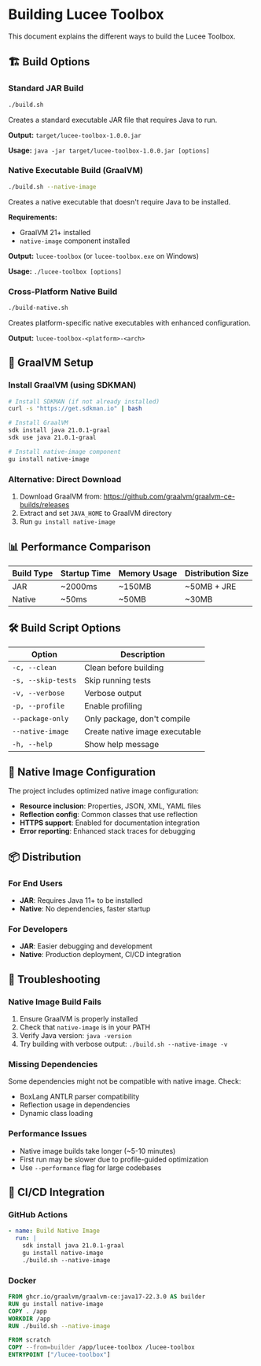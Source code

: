 # Building Lucee Toolbox

This document explains the different ways to build the Lucee Toolbox.

## 🏗️ Build Options

### Standard JAR Build
```bash
./build.sh
```
Creates a standard executable JAR file that requires Java to run.

**Output:** `target/lucee-toolbox-1.0.0.jar`

**Usage:** `java -jar target/lucee-toolbox-1.0.0.jar [options]`

### Native Executable Build (GraalVM)
```bash
./build.sh --native-image
```
Creates a native executable that doesn't require Java to be installed.

**Requirements:**
- GraalVM 21+ installed
- `native-image` component installed

**Output:** `lucee-toolbox` (or `lucee-toolbox.exe` on Windows)

**Usage:** `./lucee-toolbox [options]`

### Cross-Platform Native Build
```bash
./build-native.sh
```
Creates platform-specific native executables with enhanced configuration.

**Output:** `lucee-toolbox-<platform>-<arch>`

## 🚀 GraalVM Setup

### Install GraalVM (using SDKMAN)
```bash
# Install SDKMAN (if not already installed)
curl -s "https://get.sdkman.io" | bash

# Install GraalVM
sdk install java 21.0.1-graal
sdk use java 21.0.1-graal

# Install native-image component
gu install native-image
```

### Alternative: Direct Download
1. Download GraalVM from: https://github.com/graalvm/graalvm-ce-builds/releases
2. Extract and set `JAVA_HOME` to GraalVM directory
3. Run `gu install native-image`

## 📊 Performance Comparison

| Build Type | Startup Time | Memory Usage | Distribution Size |
|------------|-------------|--------------|-------------------|
| JAR        | ~2000ms     | ~150MB       | ~50MB + JRE       |
| Native     | ~50ms       | ~50MB        | ~30MB             |

## 🛠️ Build Script Options

| Option | Description |
|--------|-------------|
| `-c, --clean` | Clean before building |
| `-s, --skip-tests` | Skip running tests |
| `-v, --verbose` | Verbose output |
| `-p, --profile` | Enable profiling |
| `--package-only` | Only package, don't compile |
| `--native-image` | Create native image executable |
| `-h, --help` | Show help message |

## 🔧 Native Image Configuration

The project includes optimized native image configuration:

- **Resource inclusion**: Properties, JSON, XML, YAML files
- **Reflection config**: Common classes that use reflection
- **HTTPS support**: Enabled for documentation integration
- **Error reporting**: Enhanced stack traces for debugging

## 📦 Distribution

### For End Users
- **JAR**: Requires Java 11+ to be installed
- **Native**: No dependencies, faster startup

### For Developers
- **JAR**: Easier debugging and development
- **Native**: Production deployment, CI/CD integration

## 🐛 Troubleshooting

### Native Image Build Fails
1. Ensure GraalVM is properly installed
2. Check that `native-image` is in your PATH
3. Verify Java version: `java -version`
4. Try building with verbose output: `./build.sh --native-image -v`

### Missing Dependencies
Some dependencies might not be compatible with native image. Check:
- BoxLang ANTLR parser compatibility
- Reflection usage in dependencies
- Dynamic class loading

### Performance Issues
- Native image builds take longer (~5-10 minutes)
- First run may be slower due to profile-guided optimization
- Use `--performance` flag for large codebases

## 🚀 CI/CD Integration

### GitHub Actions
```yaml
- name: Build Native Image
  run: |
    sdk install java 21.0.1-graal
    gu install native-image
    ./build.sh --native-image
```

### Docker
```dockerfile
FROM ghcr.io/graalvm/graalvm-ce:java17-22.3.0 AS builder
RUN gu install native-image
COPY . /app
WORKDIR /app
RUN ./build.sh --native-image

FROM scratch
COPY --from=builder /app/lucee-toolbox /lucee-toolbox
ENTRYPOINT ["/lucee-toolbox"]
```

